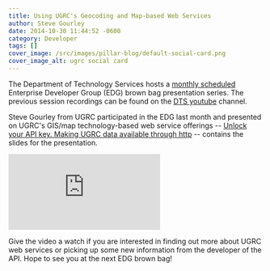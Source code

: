 ```yaml
---
title: Using UGRC's Geocoding and Map-based Web Services
author: Steve Gourley
date: 2014-10-30 11:44:52 -0600
category: Developer
tags: []
cover_image: /src/images/pillar-blog/default-social-card.png
cover_image_alt: ugrc social card
---
```


<p>The Department of Technology Services hosts a <a href="https://docs.google.com/a/utah.gov/document/d/1XOEXOIGdl2LHSXVDr3q5szpqVcAw6VgFTSVoXq15ZDM/edit">monthly scheduled</a> Enterprise Developer Group (EDG) brown bag presentation series. The previous session recordings can be found on the <a href="https://www.youtube.com/channel/UCUuw5SFmgapGToUfRd5xGVw">DTS youtube</a> channel.</p>
<p>Steve Gourley from UGRC participated in the EDG last month and presented on UGRC's GIS/map technology-based web service offerings -- <a href="https://eoh.github.io/Presentations/2014/UGIC/#0">Unlock your API key. Making UGRC data available through http</a> -- contains the slides for the presentation.</p>
<iframe src="https://www.youtube.com/embed/BHhQxxXy6bo" frameborder="0" allowfullscreen></iframe>
<p>Give the video a watch if you are interested in finding out more about UGRC web services or picking up some new information from the developer of the API. Hope to see you at the next EDG brown bag!</p>
